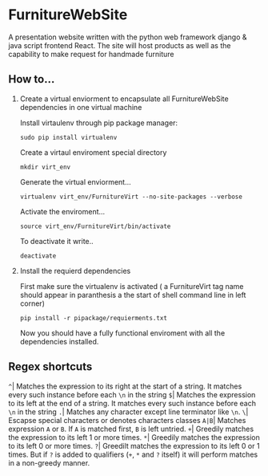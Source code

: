 # FurnitureWebSite
A presentation website written with the python web framework django &amp; java script  frontend React. The site will host products as well as the capability to make request for handmade furniture 



## How to...

1. Create a virtual enviorment to encapsulate all FurnitureWebSite dependencies in one virtual machine

   Install virtaulenv through pip package manager:

   `sudo pip install virtualenv`

   Create a virtaul enviroment special directory
 
   `mkdir virt_env`

   Generate the virtual enviorment...

   `virtualenv virt_env/FurnitureVirt --no-site-packages --verbose`
 

   Activate the enviroment...

   `source virt_env/FurnitureVirt/bin/activate`


   To deactivate it write..
 
   `deactivate`

2. Install the requierd dependencies

   First make sure the virtualenv is activated ( a FurnitureVirt tag name should appear in paranthesis a the start of shell command line in 
left corner)

   `pip install -r pipackage/requierments.txt`  

   Now you should have a fully functional enviroment with all the dependencies installed. 


## Regex shortcuts 
 
   `^`| Matches the expression to its right at the start of a string. It matches every such instance before each `\n` in the string
   `$`| Matches the expression to its left at the end of a string. It matches every such instance before each `\n` in the string
   `.`| Matches any character except line terminator like `\n`.
   `\`| Escapse special characters or denotes characters classes
   `A|B`| Matches expression `A` or `B`. If `A` is matched first, `B` is left untried.
   `+`| Greedily matches the expression to its left 1 or more times.
   `*`| Greedily matches the expression to its left 0 or more times.
   `?`| Greedilt matches the expression to its left 0 or 1 times. But if `?` is added to qualifiers (`+`, `*` and `?` itself) it will perform 
   matches in a non-greedy manner.

    
